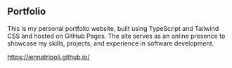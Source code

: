 ## Portfolio

This is my personal portfolio website, built using TypeScript and Tailwind CSS and hosted on GitHub Pages. The site serves as an online presence to showcase my skills, projects, and experience in software development.

https://jennatripoli.github.io/
